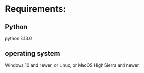 # Requirements:

## Python
python 3.13.0

## operating system
Windows 10 and newer, or Linux, or MacOS High Sierra and newer

